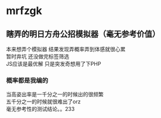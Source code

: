 # mrfzgk
## 瞎弄的明日方舟公招模拟器（毫无参考价值）

本来想弄个模拟器 结果发现弄概率弄到体感就很心累</br>
暂时弃坑 还没做完标签筛选</br>
JS应该是最优解 只是突发奇想用了下PHP</br>

### 概率都是我编的

当高姿出率是一千分之一的时候出的很频繁</br>
五千分之一的时候就很难出了orz</br>
毫无参考性的测试结论。。233
